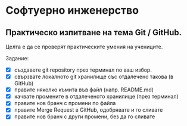 # Софтуерно инженерство
## Практическо изпитване на тема Git / GitHub.


Целта е да се проверят практическите умения на учениците.

Задание:
- [x] създавете git repository през терминал по ваш избор.
- [x] свързвате локалното git хранилище със отдалечено такова (в GitHub)
- [x] правите няколко къмита във файл (напр. README.md)
- [x] качвате промените в отдалеченото хранилище (през терминал)
- [x] правите нов бранч с промени по файла
- [x] правите Merge Request в GitHub, одобрявате и го сливате
- [x] правите нов бранч с други промени, без да го сливате
